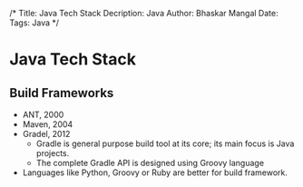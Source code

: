 /*
Title: Java Tech Stack
Decription: Java
Author: Bhaskar Mangal
Date: 
Tags: Java
*/


# Java Tech Stack

## Build Frameworks
- ANT, 2000
- Maven, 2004
- Gradel, 2012
  * Gradle is general purpose build tool at its core; its main focus is Java projects.
  * The complete Gradle API is designed using Groovy language
- Languages like Python, Groovy or Ruby are better for build framework. 
